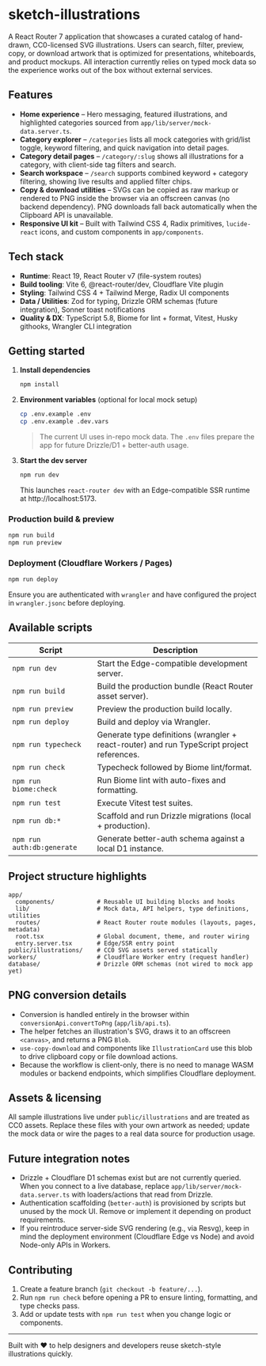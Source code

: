 # sketch-illustrations

A React Router 7 application that showcases a curated catalog of hand-drawn, CC0-licensed SVG illustrations. Users can search, filter, preview, copy, or download artwork that is optimized for presentations, whiteboards, and product mockups. All interaction currently relies on typed mock data so the experience works out of the box without external services.

## Features

- **Home experience** – Hero messaging, featured illustrations, and highlighted categories sourced from `app/lib/server/mock-data.server.ts`.
- **Category explorer** – `/categories` lists all mock categories with grid/list toggle, keyword filtering, and quick navigation into detail pages.
- **Category detail pages** – `/category/:slug` shows all illustrations for a category, with client-side tag filters and search.
- **Search workspace** – `/search` supports combined keyword + category filtering, showing live results and applied filter chips.
- **Copy & download utilities** – SVGs can be copied as raw markup or rendered to PNG inside the browser via an offscreen canvas (no backend dependency). PNG downloads fall back automatically when the Clipboard API is unavailable.
- **Responsive UI kit** – Built with Tailwind CSS 4, Radix primitives, `lucide-react` icons, and custom components in `app/components`.

## Tech stack

- **Runtime**: React 19, React Router v7 (file-system routes)
- **Build tooling**: Vite 6, @react-router/dev, Cloudflare Vite plugin
- **Styling**: Tailwind CSS 4 + Tailwind Merge, Radix UI components
- **Data / Utilities**: Zod for typing, Drizzle ORM schemas (future integration), Sonner toast notifications
- **Quality & DX**: TypeScript 5.8, Biome for lint + format, Vitest, Husky githooks, Wrangler CLI integration

## Getting started

1. **Install dependencies**
   ```bash
   npm install
   ```
2. **Environment variables** (optional for local mock setup)
   ```bash
   cp .env.example .env
   cp .env.example .dev.vars
   ```
   > The current UI uses in-repo mock data. The `.env` files prepare the app for future Drizzle/D1 + better-auth usage.
3. **Start the dev server**
   ```bash
   npm run dev
   ```
   This launches `react-router dev` with an Edge-compatible SSR runtime at http://localhost:5173.

### Production build & preview

```bash
npm run build
npm run preview
```

### Deployment (Cloudflare Workers / Pages)

```bash
npm run deploy
```

Ensure you are authenticated with `wrangler` and have configured the project in `wrangler.jsonc` before deploying.

## Available scripts

| Script | Description |
| --- | --- |
| `npm run dev` | Start the Edge-compatible development server. |
| `npm run build` | Build the production bundle (React Router asset server). |
| `npm run preview` | Preview the production build locally. |
| `npm run deploy` | Build and deploy via Wrangler. |
| `npm run typecheck` | Generate type definitions (wrangler + react-router) and run TypeScript project references. |
| `npm run check` | Typecheck followed by Biome lint/format. |
| `npm run biome:check` | Run Biome lint with auto-fixes and formatting. |
| `npm run test` | Execute Vitest test suites. |
| `npm run db:*` | Scaffold and run Drizzle migrations (local + production). |
| `npm run auth:db:generate` | Generate better-auth schema against a local D1 instance. |

## Project structure highlights

```
app/
  components/            # Reusable UI building blocks and hooks
  lib/                   # Mock data, API helpers, type definitions, utilities
  routes/                # React Router route modules (layouts, pages, metadata)
  root.tsx               # Global document, theme, and router wiring
  entry.server.tsx       # Edge/SSR entry point
public/illustrations/    # CC0 SVG assets served statically
workers/                 # Cloudflare Worker entry (request handler)
database/                # Drizzle ORM schemas (not wired to mock app yet)
```

## PNG conversion details

- Conversion is handled entirely in the browser within `conversionApi.convertToPng` (`app/lib/api.ts`).
- The helper fetches an illustration's SVG, draws it to an offscreen `<canvas>`, and returns a PNG `Blob`.
- `use-copy-download` and components like `IllustrationCard` use this blob to drive clipboard copy or file download actions.
- Because the workflow is client-only, there is no need to manage WASM modules or backend endpoints, which simplifies Cloudflare deployment.

## Assets & licensing

All sample illustrations live under `public/illustrations` and are treated as CC0 assets. Replace these files with your own artwork as needed; update the mock data or wire the pages to a real data source for production usage.

## Future integration notes

- Drizzle + Cloudflare D1 schemas exist but are not currently queried. When you connect to a live database, replace `app/lib/server/mock-data.server.ts` with loaders/actions that read from Drizzle.
- Authentication scaffolding (`better-auth`) is provisioned by scripts but unused by the mock UI. Remove or implement it depending on product requirements.
- If you reintroduce server-side SVG rendering (e.g., via Resvg), keep in mind the deployment environment (Cloudflare Edge vs Node) and avoid Node-only APIs in Workers.

## Contributing

1. Create a feature branch (`git checkout -b feature/...`).
2. Run `npm run check` before opening a PR to ensure linting, formatting, and type checks pass.
3. Add or update tests with `npm run test` when you change logic or components.

---

Built with ❤️ to help designers and developers reuse sketch-style illustrations quickly.
